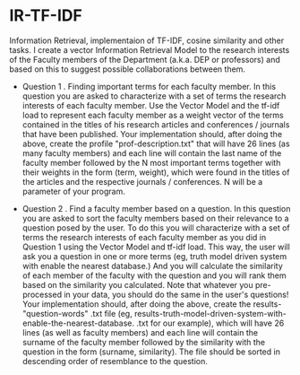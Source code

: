 # IR-TF-IDF
Information Retrieval, implementaion of TF-IDF, cosine similarity and other tasks.
I create a vector Information Retrieval Model to the research interests of the Faculty members of the Department (a.k.a. DEP or professors) and based on this to suggest possible collaborations between them.

* Question 1 . Finding important terms for each faculty member. In this question you are asked to characterize with a set of terms the research interests of each faculty member. Use the Vector Model and the tf-idf load to represent each faculty member as a weight vector of the terms contained in the titles of his research articles and conferences / journals that have been published. Your implementation should, after doing the above, create the profile "prof-description.txt" that will have 26 lines (as many faculty members) and each line will contain the last name of the faculty member followed by the N most important terms together with their weights in the form (term, weight), which were found in the titles of the articles and the respective journals / conferences. N will be a parameter of your program.

* Question 2 . Find a faculty member based on a question. In this question you are asked to sort the faculty members based on their relevance to a question posed by the user. To do this you will characterize with a set of terms the research interests of each faculty member as you did in Question 1 using the Vector Model and tf-idf load. This way, the user will ask you a question in one or more terms (eg, truth model driven system with enable the nearest database.) And you will calculate the similarity of each member of the faculty with the question and you will rank them based on the similarity you calculated. Note that whatever you pre-processed in your data, you should do the same in the user's questions! Your implementation should, after doing the above, create the results- "question-words" .txt file (eg, results-truth-model-driven-system-with-enable-the-nearest-database. .txt for our example), which will have 26 lines (as well as faculty members) and each line will contain the surname of the faculty member followed by the similarity with the question in the form (surname, similarity). The file should be sorted in descending order of resemblance to the question.


